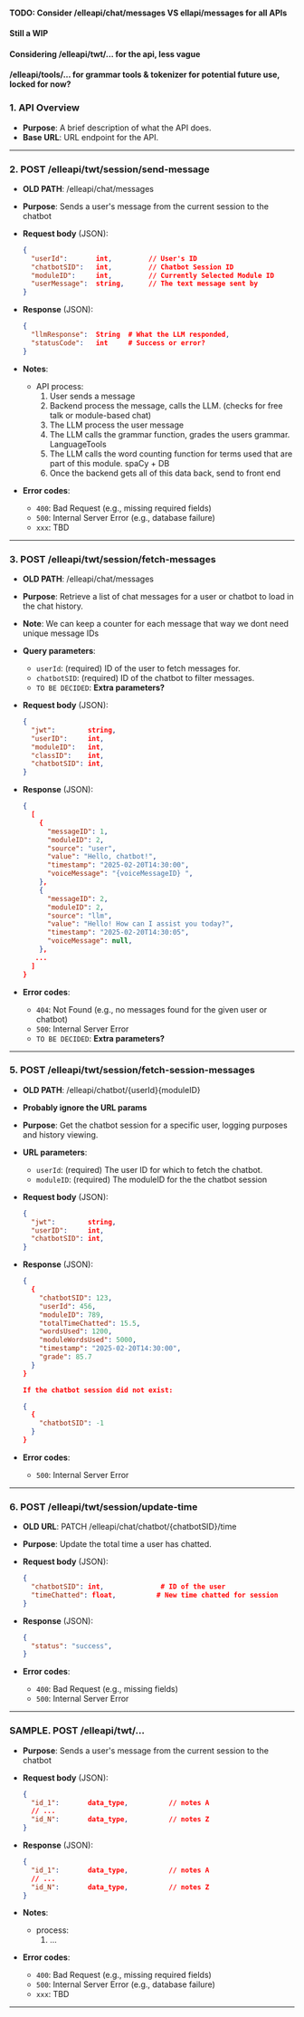 #### TODO: Consider /elleapi/chat/messages VS ellapi/messages for all APIs
#### Still a WIP

#### Considering /elleapi/twt/... for the api, less vague
#### /elleapi/tools/... for grammar tools & tokenizer for potential future use, locked for now?

### 1. **API Overview**
   - **Purpose**: A brief description of what the API does.
   - **Base URL**: URL endpoint for the API.
---

### 2. **POST /elleapi/twt/session/send-message**
- **OLD PATH**: /elleapi/chat/messages
- **Purpose**: Sends a user's message from the current session to the chatbot
- **Request body** (JSON):
  ```json
  {
    "userId":       int,         // User's ID
    "chatbotSID":   int,         // Chatbot Session ID
    "moduleID":     int,         // Currently Selected Module ID  
    "userMessage":  string,      // The text message sent by 
  }
  ```

- **Response** (JSON):
  ```json
  { 
    "llmResponse":  String  # What the LLM responded,
    "statusCode":   int     # Success or error?  
  }
  ```
- **Notes**:
    - API process:
        1. User sends a message
        2. Backend process the message, calls the LLM. (checks for free talk or module-based chat)
        3. The LLM process the user message
        4. The LLM calls the grammar function, grades the users grammar. LanguageTools
        5. The LLM calls the word counting function for terms used that are part of this module. spaCy + DB
        6. Once the backend gets all of this data back, send to front end

- **Error codes**:
  - `400`: Bad Request (e.g., missing required fields)
  - `500`: Internal Server Error (e.g., database failure)
  - `xxx`: TBD
---

### 3. **POST /elleapi/twt/session/fetch-messages**

- **OLD PATH**: /elleapi/chat/messages
- **Purpose**: Retrieve a list of chat messages for a user or chatbot to load in the chat history.
- **Note**: We can keep a counter for each message that way we dont need unique message IDs
- **Query parameters**:
  - `userId`: (required) ID of the user to fetch messages for.
  - `chatbotSID`: (required) ID of the chatbot to filter messages.
  - `TO BE DECIDED`: **Extra parameters?**

- **Request body** (JSON):
  ```json
  {
    "jwt":        string,
    "userID":     int,
    "moduleID":   int,
    "classID":    int,
    "chatbotSID": int,
  }
  ```

- **Response** (JSON):
  ```json
  {
    [
      {
        "messageID": 1,
        "moduleID": 2,
        "source": "user",
        "value": "Hello, chatbot!",
        "timestamp": "2025-02-20T14:30:00",
        "voiceMessage": "{voiceMessageID} ",
      },
      {
        "messageID": 2,
        "moduleID": 2,
        "source": "llm",
        "value": "Hello! How can I assist you today?",
        "timestamp": "2025-02-20T14:30:05",
        "voiceMessage": null,
      },
     ...
    ]
  }
  ```

- **Error codes**:
  - `404`: Not Found (e.g., no messages found for the given user or chatbot)
  - `500`: Internal Server Error
  - `TO BE DECIDED`: **Extra parameters?**

---

### 5. **POST /elleapi/twt/session/fetch-session-messages**

- **OLD PATH**: /elleapi/chatbot/{userId}{moduleID}
- **Probably ignore the URL params**

- **Purpose**: Get the chatbot session for a specific user, logging purposes and history viewing.
- **URL parameters**:
  - `userId`: (required) The user ID for which to fetch the chatbot.
  - `moduleID`: (required) The moduleID for the the chatbot session

- **Request body** (JSON):
  ```json
  {
    "jwt":        string,
    "userID":     int,
    "chatbotSID": int,
  }
  ```

- **Response** (JSON):
  ```json
  {
    {
      "chatbotSID": 123,
      "userId": 456,
      "moduleID": 789,
      "totalTimeChatted": 15.5,
      "wordsUsed": 1200,
      "moduleWordsUsed": 5000,
      "timestamp": "2025-02-20T14:30:00",
      "grade": 85.7
    }
  }

  If the chatbot session did not exist:

  {
    {
      "chatbotSID": -1
    }
  }
  ```

- **Error codes**:
  - `500`: Internal Server Error

---
### 6. **POST /elleapi/twt/session/update-time**

- **OLD URL**: PATCH /elleapi/chat/chatbot/{chatbotSID}/time
- **Purpose**: Update the total time a user has chatted.
- **Request body** (JSON):
  ```json
  {
    "chatbotSID": int,              # ID of the user
    "timeChatted": float,          # New time chatted for session 
  }
  ```

- **Response** (JSON):
  ```json
  {
    "status": "success",
  }
  ```

- **Error codes**:
  - `400`: Bad Request (e.g., missing fields)
  - `500`: Internal Server Error

---



### SAMPLE. **POST /elleapi/twt/...**
- **Purpose**: Sends a user's message from the current session to the chatbot
- **Request body** (JSON):
  ```json
  {
    "id_1":       data_type,          // notes A
    // ...
    "id_N":       data_type,          // notes Z 
  }
  ```

- **Response** (JSON):
  ```json
  { 
    "id_1":       data_type,          // notes A
    // ...
    "id_N":       data_type,          // notes Z 
  }
  ```
- **Notes**:
    - process:
        1. ...

- **Error codes**:
  - `400`: Bad Request (e.g., missing required fields)
  - `500`: Internal Server Error (e.g., database failure)
  - `xxx`: TBD
---